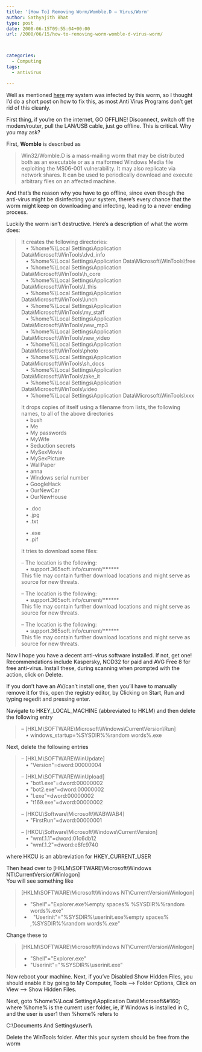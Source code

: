 ```yaml
---
title: '[How To] Removing Worm/Womble.D – Virus/Worm'
author: Sathyajith Bhat
type: post
date: 2008-06-15T09:55:04+00:00
url: /2008/06/15/how-to-removing-worm-womble-d-virus-worm/



categories:
  - Computing
tags:
  - antivirus

---
```


Well as mentioned <a href="https://sathyabh.at/2008/06/15/my-laptop-gets-an-attack/" target="_blank">here</a> my system was infected by this worm, so I thought I’d do a short post on how to fix this, as most Anti Virus Programs don’t get rid of this cleanly.

First thing, if you’re on the internet, GO OFFLINE! Disconnect, switch off the modem/router, pull the LAN/USB cable, just go offline. This is critical. Why you may ask?

<!--more-->



First, **Womble** is described as 

> Win32/Womble.D is a mass-mailing worm that may be distributed both as an executable or as a malformed Windows Media file exploiting the MS06-001 vulnerability. It may also replicate via network shares. It can be used to periodically download and execute arbitrary files on an affected machine.

And that’s the reason why you have to go offline, since even though the anti-virus might be disinfecting your system, there’s every chance that the worm might keep on downloading and infecting, leading to a never ending process.

Luckily the worm isn’t destructive. Here’s a description of what the worm does:

> It creates the following directories:  
> &#160;&#160; • %home%\Local Settings\Application Data\Microsoft\WinTools\dvd_info  
> &#160;&#160; • %home%\Local Settings\Application Data\Microsoft\WinTools\free  
> &#160;&#160; • %home%\Local Settings\Application Data\Microsoft\WinTools\h_core  
> &#160;&#160; • %home%\Local Settings\Application Data\Microsoft\WinTools\l_this  
> &#160;&#160; • %home%\Local Settings\Application Data\Microsoft\WinTools\lunch  
> &#160;&#160; • %home%\Local Settings\Application Data\Microsoft\WinTools\my_staff  
> &#160;&#160; • %home%\Local Settings\Application Data\Microsoft\WinTools\new_mp3  
> &#160;&#160; • %home%\Local Settings\Application Data\Microsoft\WinTools\new_video  
> &#160;&#160; • %home%\Local Settings\Application Data\Microsoft\WinTools\photo  
> &#160;&#160; • %home%\Local Settings\Application Data\Microsoft\WinTools\sh_docs  
> &#160;&#160; • %home%\Local Settings\Application Data\Microsoft\WinTools\take_it  
> &#160;&#160; • %home%\Local Settings\Application Data\Microsoft\WinTools\video  
> &#160;&#160; • %home%\Local Settings\Application Data\Microsoft\WinTools\xxx 
> 
> It drops copies of itself using a filename from lists, the following names, to all of the above directories  
> &#160;&#160; • bush  
> &#160;&#160; • Me  
> &#160;&#160; • My passwords  
> &#160;&#160; • MyWife  
> &#160;&#160; • Seduction secrets  
> &#160;&#160; • MySexMovie  
> &#160;&#160; • MySexPicture  
> &#160;&#160; • WallPaper  
> &#160;&#160; • anna  
> &#160;&#160; • Windows serial number  
> &#160;&#160; • GoogleHack  
> &#160;&#160; • OurNewCar  
> &#160;&#160; • OurNewHouse 
> 
> &#160;&#160; • .doc  
> &#160;&#160; • .jpg  
> &#160;&#160; • .txt 
> 
> &#160;&#160; • .exe  
> &#160;&#160; • .pif
> 
> It tries to download some files: 
> 
> – The location is the following:  
> &#160;&#160; • support.365soft.info/current/\***\***\****  
> This file may contain further download locations and might serve as source for new threats. 
> 
> – The location is the following:  
> &#160;&#160; • support.365soft.info/current/\***\***\****  
> This file may contain further download locations and might serve as source for new threats. 
> 
> – The location is the following:  
> &#160;&#160; • support.365soft.info/current/\***\***\****  
> This file may contain further download locations and might serve as source for new threats.

Now I hope you have a decent anti-virus software installed. If not, get one! Recommendations include Kaspersky, NOD32 for paid and AVG Free 8 for free anti-virus. Install these, during scanning when prompted with the action, click on Delete.

If you don’t have an AV/can’t install one, then you’ll have to manually remove it for this, open the registry editor, by Clicking on Start, Run and typing regedit and pressing enter.

Navigate to HKEY\_LOCAL\_MACHINE (abbreviated to HKLM) and then delete the following entry

> – [HKLM\SOFTWARE\Microsoft\Windows\CurrentVersion\Run]  
> &#160;&#160; • windows_startup=%SYSDIR%\%random words%.exe

Next, delete the following entries

> – [HKLM\SOFTWARE\WinUpdate]  
> &#160;&#160; • "Version"=dword:00000004 
> 
> – [HKLM\SOFTWARE\WinUpload]  
> &#160;&#160; • "bot1.exe"=dword:00000002  
> &#160;&#160; • "bot2.exe"=dword:00000002  
> &#160;&#160; • "l.exe"=dword:00000002  
> &#160;&#160; • "t169.exe"=dword:00000002 
> 
> – [HKCU\Software\Microsoft\WAB\WAB4]  
> &#160;&#160; • "FirstRun"=dword:00000001 
> 
> – [HKCU\Software\Microsoft\Windows\CurrentVersion]  
> &#160;&#160; • "wmf.1.1"=dword:01c6db12  
> &#160;&#160; • "wmf.1.2"=dword:e8fc9740

where HKCU is an abbreviation for HKEY\_CURRENT\_USER

Then head over to [HKLM\SOFTWARE\Microsoft\Windows NT\CurrentVersion\Winlogon]  
You will see something like 

> [HKLM\SOFTWARE\Microsoft\Windows NT\CurrentVersion\Winlogon] 
> 
>   * "Shell"="Explorer.exe%empty spaces% %SYSDIR%\%random words%.exe"
>   * &#160; "Userinit"="%SYSDIR%\userinit.exe%empty spaces% ,%SYSDIR%\%random words%.exe"

Change these to 

> [HKLM\SOFTWARE\Microsoft\Windows NT\CurrentVersion\Winlogon] 
> 
>   * "Shell"="Explorer.exe"
>   * "Userinit"="%SYSDIR%\userinit.exe”</p> 

Now reboot your machine. Next, if you’ve Disabled Show Hidden Files, you should enable it by going to My Computer, Tools –> Folder Options, Click on View –> Show Hidden Files.

Next, goto %home%\Local Settings\Application Data\Microsoft\&#160; where %home% is the current user folder, ie, if Windows is installed in C, and the user is user1 then %home% refers to 

C:\Documents And Settings\user1\

Delete the WinTools folder. After this your system should be free from the worm

